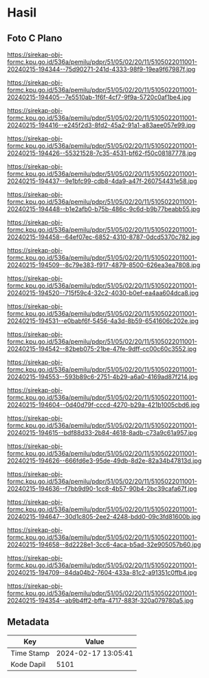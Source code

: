 # Hasil

## Foto C Plano

https://sirekap-obj-formc.kpu.go.id/536a/pemilu/pdpr/51/05/02/20/11/5105022011001-20240215-194344--75d90271-241d-4333-98f9-19ea9f67987f.jpg

https://sirekap-obj-formc.kpu.go.id/536a/pemilu/pdpr/51/05/02/20/11/5105022011001-20240215-194405--7e5510ab-1f6f-4cf7-9f9a-5720c0af1be4.jpg

https://sirekap-obj-formc.kpu.go.id/536a/pemilu/pdpr/51/05/02/20/11/5105022011001-20240215-194416--e245f2d3-8fd2-45a2-91a1-a83aee057e99.jpg

https://sirekap-obj-formc.kpu.go.id/536a/pemilu/pdpr/51/05/02/20/11/5105022011001-20240215-194426--55321528-7c35-4531-bf62-f50c08187778.jpg

https://sirekap-obj-formc.kpu.go.id/536a/pemilu/pdpr/51/05/02/20/11/5105022011001-20240215-194437--9e1bfc99-cdb8-4da9-a47f-260754431e58.jpg

https://sirekap-obj-formc.kpu.go.id/536a/pemilu/pdpr/51/05/02/20/11/5105022011001-20240215-194448--b1e2afb0-b75b-486c-9c6d-b9b77beabb55.jpg

https://sirekap-obj-formc.kpu.go.id/536a/pemilu/pdpr/51/05/02/20/11/5105022011001-20240215-194458--64ef07ec-6852-4310-8787-0dcd5370c782.jpg

https://sirekap-obj-formc.kpu.go.id/536a/pemilu/pdpr/51/05/02/20/11/5105022011001-20240215-194509--8c79e383-f917-4879-8500-626ea3ea7808.jpg

https://sirekap-obj-formc.kpu.go.id/536a/pemilu/pdpr/51/05/02/20/11/5105022011001-20240215-194520--715f59c4-32c2-4030-b0ef-ea4aa604dca8.jpg

https://sirekap-obj-formc.kpu.go.id/536a/pemilu/pdpr/51/05/02/20/11/5105022011001-20240215-194531--e0babf6f-5456-4a3d-8b59-6541606c202e.jpg

https://sirekap-obj-formc.kpu.go.id/536a/pemilu/pdpr/51/05/02/20/11/5105022011001-20240215-194542--82beb075-21be-47fe-9dff-cc00c60c3552.jpg

https://sirekap-obj-formc.kpu.go.id/536a/pemilu/pdpr/51/05/02/20/11/5105022011001-20240215-194553--593b89c6-2751-4b29-a6a0-4169ad87f214.jpg

https://sirekap-obj-formc.kpu.go.id/536a/pemilu/pdpr/51/05/02/20/11/5105022011001-20240215-194604--0d40d79f-cccd-4270-b29a-421b1005cbd6.jpg

https://sirekap-obj-formc.kpu.go.id/536a/pemilu/pdpr/51/05/02/20/11/5105022011001-20240215-194615--bdf88d33-2b84-4618-8adb-c73a9c61a957.jpg

https://sirekap-obj-formc.kpu.go.id/536a/pemilu/pdpr/51/05/02/20/11/5105022011001-20240215-194626--666fd6e3-95de-49db-8d2e-82a34b47813d.jpg

https://sirekap-obj-formc.kpu.go.id/536a/pemilu/pdpr/51/05/02/20/11/5105022011001-20240215-194636--f7bb9d90-1cc8-4b57-90b4-2bc39cafa67f.jpg

https://sirekap-obj-formc.kpu.go.id/536a/pemilu/pdpr/51/05/02/20/11/5105022011001-20240215-194647--30d1c805-2ee2-4248-bdd0-09c3fd81600b.jpg

https://sirekap-obj-formc.kpu.go.id/536a/pemilu/pdpr/51/05/02/20/11/5105022011001-20240215-194658--8d2228e1-3cc6-4aca-b5ad-32e905057b60.jpg

https://sirekap-obj-formc.kpu.go.id/536a/pemilu/pdpr/51/05/02/20/11/5105022011001-20240215-194709--84da04b2-7604-433a-81c2-a91351c0ffb4.jpg

https://sirekap-obj-formc.kpu.go.id/536a/pemilu/pdpr/51/05/02/20/11/5105022011001-20240215-194354--ab9b4ff2-bffa-4717-883f-320a079780a5.jpg


## Metadata

| Key        | Value               |
| ---------- | ------------------- |
| Time Stamp | 2024-02-17 13:05:41 |
| Kode Dapil | 5101                |



